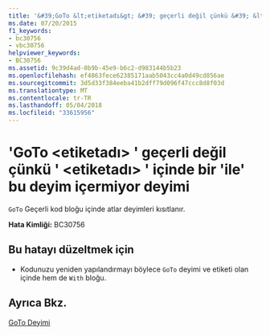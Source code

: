 ```yaml
---
title: '&#39;GoTo &lt;etiketadı&gt; &#39; geçerli değil çünkü &#39; &lt;etiketadı&gt; &#39; içinde bir &#39;ile&#39; bu deyim içermiyor deyimi'
ms.date: 07/20/2015
f1_keywords:
- bc30756
- vbc30756
helpviewer_keywords:
- BC30756
ms.assetid: 9c39d4ad-0b9b-45e9-b6c2-d983144b5b23
ms.openlocfilehash: ef4863fece62385171aab5043cc4a0d49cd856ae
ms.sourcegitcommit: 3d5d33f384eeba41b2dff79d096f47ccc8d8f03d
ms.translationtype: MT
ms.contentlocale: tr-TR
ms.lasthandoff: 05/04/2018
ms.locfileid: "33615956"
---
```

# <a name="39goto-ltlabelnamegt39-is-not-valid-because-39ltlabelnamegt39-is-inside-a-39with39-statement-that-does-not-contain-this-statement"></a>&#39;GoTo &lt;etiketadı&gt; &#39; geçerli değil çünkü &#39; &lt;etiketadı&gt; &#39; içinde bir &#39;ile&#39; bu deyim içermiyor deyimi
`GoTo` Geçerli kod bloğu içinde atlar deyimleri kısıtlanır.  
  
 **Hata Kimliği:** BC30756  
  
## <a name="to-correct-this-error"></a>Bu hatayı düzeltmek için  
  
-   Kodunuzu yeniden yapılandırmayı böylece `GoTo` deyimi ve etiketi olan içinde hem de `With` bloğu.  
  
## <a name="see-also"></a>Ayrıca Bkz.  
 [GoTo Deyimi](../../visual-basic/language-reference/statements/goto-statement.md)
